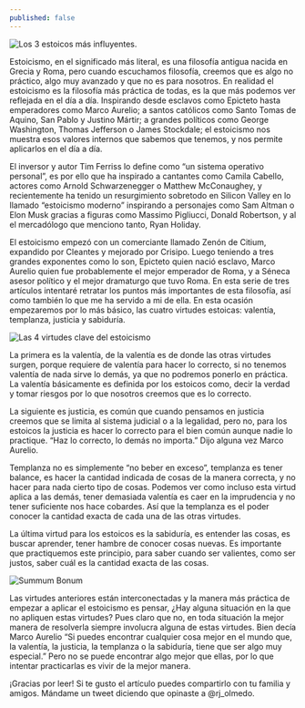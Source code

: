 ```yaml
---
published: false
---
```

![Los 3 estoicos más influyentes.]({{site.baseurl}}/images/stoics.jpg)


Estoicismo, en el significado más literal, es una filosofía antigua nacida en Grecia y Roma, pero cuando escuchamos filosofía, creemos que es algo no práctico, algo muy avanzado y que no es para nosotros. En realidad el estoicismo es la filosofía más práctica de todas, es la que más podemos ver reflejada en el día a día. Inspirando desde esclavos como Epicteto hasta emperadores como Marco Aurelio; a santos católicos como Santo Tomas de Aquino, San Pablo y Justino Mártir; a grandes políticos como George Washington, Thomas Jefferson o James Stockdale; el estoicismo nos muestra esos valores internos que sabemos que tenemos, y nos permite aplicarlos en el día a día.

El inversor y autor Tim Ferriss lo define como “un sistema operativo personal”, es por ello que ha inspirado a cantantes como Camila Cabello, actores como Arnold Schwarzenegger o Matthew McConaughey, y recientemente ha tenido un resurgimiento sobretodo en Silicon Valley en lo llamado “estoicismo moderno” inspirando a personajes como Sam Altman o Elon Musk gracias a figuras como Massimo Pigliucci, Donald Robertson, y al el mercadólogo que menciono tanto, Ryan Holiday.

 El estoicismo empezó con un comerciante llamado Zenón de Citium, expandido por Cleantes y mejorado por Crisipo. Luego teniendo a tres grandes exponentes como lo son, Epicteto quien nació esclavo, Marco Aurelio quien fue probablemente el mejor emperador de Roma, y a Séneca asesor político y el mejor dramaturgo que tuvo Roma. En esta serie de tres artículos intentaré retratar los puntos más importantes de esta filosofía, así como también lo que me ha servido a mi de ella. En esta ocasión empezaremos por lo más básico, las cuatro virtudes estoicas: valentía, templanza, justicia y sabiduría.
 

![Las 4 virtudes clave del estoicismo]({{site.baseurl}}/images/virtues.png)

La primera es la valentía, de la valentía es de donde las otras virtudes surgen, porque requiere de valentía para hacer lo correcto, si no tenemos valentía de nada sirve lo demás, ya que no podremos ponerlo en práctica. La valentía básicamente es definida por los estoicos como, decir la verdad y tomar riesgos por lo que nosotros creemos que es lo correcto.

La siguiente es justicia, es común que cuando pensamos en justicia creemos que se limita al sistema judicial o a la legalidad, pero no, para los estoicos la justicia es hacer lo correcto para el bien común aunque nadie lo practique. “Haz lo correcto, lo demás no importa.” Dijo alguna vez Marco Aurelio.

Templanza no es simplemente “no beber en exceso”, templanza es tener balance, es hacer la cantidad indicada de cosas de la manera correcta, y no hacer para nada cierto tipo de cosas. Podemos ver como incluso esta virtud aplica a las demás, tener demasiada valentía es caer en la imprudencia y no tener suficiente nos hace cobardes. Así que la templanza es el poder conocer la cantidad exacta de cada una de las otras virtudes.  

La última virtud para los estoicos es la sabiduría, es entender las cosas, es buscar aprender, tener hambre de conocer cosas nuevas. Es importante que practiquemos este principio, para saber cuando ser valientes, como ser justos, saber cuál es la cantidad exacta de las cosas.


![Summum Bonum]({{site.baseurl}}/images/marcus.jpg)


Las virtudes anteriores están interconectadas y la manera más práctica de empezar a aplicar el estoicismo es pensar, ¿Hay alguna situación en la que no apliquen estas virtudes? Pues claro que no, en toda situación la mejor manera de resolverla siempre involucra alguna de estas virtudes. Bien decía Marco Aurelio “Si puedes encontrar cualquier cosa mejor en el mundo que, la valentía, la justicia, la templanza o la sabiduría, tiene que ser algo muy especial.” Pero no se puede encontrar algo mejor que ellas, por lo que intentar practicarlas es vivir de la mejor manera.

¡Gracias por leer! Si te gusto el artículo puedes compartirlo con tu familia y amigos. Mándame un tweet diciendo que opinaste a @rj_olmedo.

